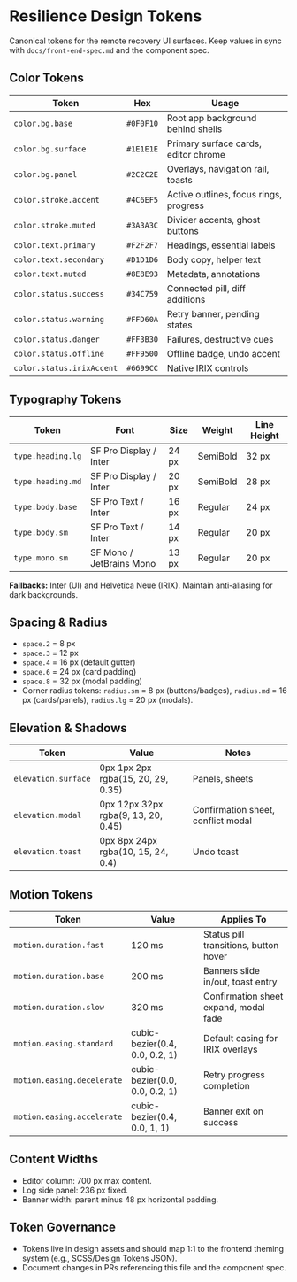 # Resilience Design Tokens

Canonical tokens for the remote recovery UI surfaces. Keep values in sync with `docs/front-end-spec.md` and the component spec.

## Color Tokens
| Token | Hex | Usage |
|-------|-----|-------|
| `color.bg.base` | `#0F0F10` | Root app background behind shells |
| `color.bg.surface` | `#1E1E1E` | Primary surface cards, editor chrome |
| `color.bg.panel` | `#2C2C2E` | Overlays, navigation rail, toasts |
| `color.stroke.accent` | `#4C6EF5` | Active outlines, focus rings, progress |
| `color.stroke.muted` | `#3A3A3C` | Divider accents, ghost buttons |
| `color.text.primary` | `#F2F2F7` | Headings, essential labels |
| `color.text.secondary` | `#D1D1D6` | Body copy, helper text |
| `color.text.muted` | `#8E8E93` | Metadata, annotations |
| `color.status.success` | `#34C759` | Connected pill, diff additions |
| `color.status.warning` | `#FFD60A` | Retry banner, pending states |
| `color.status.danger` | `#FF3B30` | Failures, destructive cues |
| `color.status.offline` | `#FF9500` | Offline badge, undo accent |
| `color.status.irixAccent` | `#6699CC` | Native IRIX controls |

## Typography Tokens
| Token | Font | Size | Weight | Line Height |
|-------|------|------|--------|-------------|
| `type.heading.lg` | SF Pro Display / Inter | 24 px | SemiBold | 32 px |
| `type.heading.md` | SF Pro Display / Inter | 20 px | SemiBold | 28 px |
| `type.body.base` | SF Pro Text / Inter | 16 px | Regular | 24 px |
| `type.body.sm` | SF Pro Text / Inter | 14 px | Regular | 20 px |
| `type.mono.sm` | SF Mono / JetBrains Mono | 13 px | Regular | 20 px |

**Fallbacks:** Inter (UI) and Helvetica Neue (IRIX). Maintain anti-aliasing for dark backgrounds.

## Spacing & Radius
- `space.2` = 8 px
- `space.3` = 12 px
- `space.4` = 16 px (default gutter)
- `space.6` = 24 px (card padding)
- `space.8` = 32 px (modal padding)
- Corner radius tokens: `radius.sm` = 8 px (buttons/badges), `radius.md` = 16 px (cards/panels), `radius.lg` = 20 px (modals).

## Elevation & Shadows
| Token | Value | Notes |
|-------|-------|-------|
| `elevation.surface` | 0px 1px 2px rgba(15, 20, 29, 0.35) | Panels, sheets |
| `elevation.modal` | 0px 12px 32px rgba(9, 13, 20, 0.45) | Confirmation sheet, conflict modal |
| `elevation.toast` | 0px 8px 24px rgba(10, 15, 24, 0.4) | Undo toast |

## Motion Tokens
| Token | Value | Applies To |
|-------|-------|------------|
| `motion.duration.fast` | 120 ms | Status pill transitions, button hover |
| `motion.duration.base` | 200 ms | Banners slide in/out, toast entry |
| `motion.duration.slow` | 320 ms | Confirmation sheet expand, modal fade |
| `motion.easing.standard` | cubic-bezier(0.4, 0.0, 0.2, 1) | Default easing for IRIX overlays |
| `motion.easing.decelerate` | cubic-bezier(0.0, 0.0, 0.2, 1) | Retry progress completion |
| `motion.easing.accelerate` | cubic-bezier(0.4, 0.0, 1, 1) | Banner exit on success |

## Content Widths
- Editor column: 700 px max content.
- Log side panel: 236 px fixed.
- Banner width: parent minus 48 px horizontal padding.

## Token Governance
- Tokens live in design assets and should map 1:1 to the frontend theming system (e.g., SCSS/Design Tokens JSON).
- Document changes in PRs referencing this file and the component spec.

